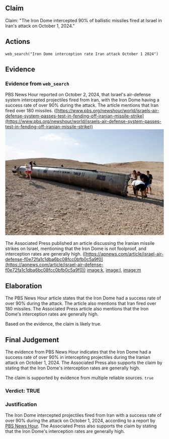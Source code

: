 ## Claim
Claim: "The Iron Dome intercepted 90% of ballistic missiles fired at Israel in Iran's attack on October 1, 2024."

## Actions
```
web_search("Iron Dome interception rate Iran attack October 1 2024")
```

## Evidence
### Evidence from `web_search`
PBS News Hour reported on October 2, 2024, that Israel's air-defense system intercepted projectiles fired from Iran, with the Iron Dome having a success rate of over 90% during the attack. The article mentions that Iran fired over 180 missiles. ([https://www.pbs.org/newshour/world/israels-air-defense-system-passes-test-in-fending-off-iranian-missile-strike](https://www.pbs.org/newshour/world/israels-air-defense-system-passes-test-in-fending-off-iranian-missile-strike)) ![image 227](media/2025-07-18_13-33-1752845601-203165.jpg)

The Associated Press published an article discussing the Iranian missile strikes on Israel, mentioning that the Iron Dome is not foolproof, and interception rates are generally high. ([https://apnews.com/article/israel-air-defense-f0e72fa1c1dba6bc08fcc0bfb0c5a9f0](https://apnews.com/article/israel-air-defense-f0e72fa1c1dba6bc08fcc0bfb0c5a9f0)) <image:k>, <image:l>, <image:m>


## Elaboration
The PBS News Hour article states that the Iron Dome had a success rate of over 90% during the attack. The article also mentions that Iran fired over 180 missiles. The Associated Press article also mentions that the Iron Dome's interception rates are generally high.

Based on the evidence, the claim is likely true.


## Final Judgement
The evidence from PBS News Hour indicates that the Iron Dome had a success rate of over 90% in intercepting projectiles during the Iranian attack on October 1, 2024. The Associated Press also supports the claim by stating that the Iron Dome's interception rates are generally high.

The claim is supported by evidence from multiple reliable sources. `true`


### Verdict: TRUE

### Justification
The Iron Dome intercepted projectiles fired from Iran with a success rate of over 90% during the attack on October 1, 2024, according to a report by [PBS News Hour](https://www.pbs.org/newshour/world/israels-air-defense-system-passes-test-in-fending-off-iranian-missile-strike). The Associated Press also supports the claim by stating that the Iron Dome's interception rates are generally high.
